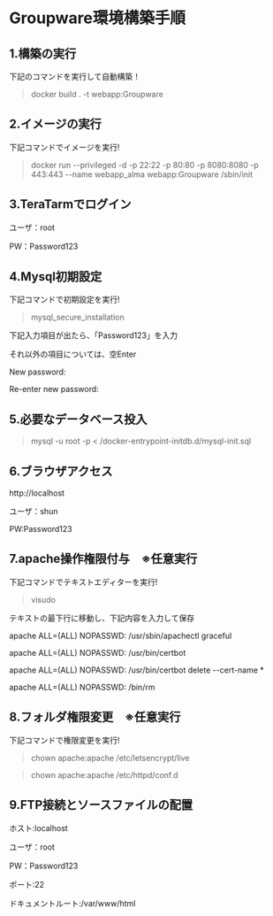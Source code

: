 # Groupware環境構築手順

## 1.構築の実行
下記のコマンドを実行して自動構築！

> docker build . -t webapp:Groupware


## 2.イメージの実行
下記コマンドでイメージを実行!

> docker run --privileged -d -p 22:22 -p 80:80 -p 8080:8080 -p 443:443 --name webapp_alma webapp:Groupware /sbin/init


## 3.TeraTarmでログイン
ユーザ：root

PW：Password123


## 4.Mysql初期設定
下記コマンドで初期設定を実行!

> mysql_secure_installation

下記入力項目が出たら、「Password123」を入力

それ以外の項目については、空Enter

New password:

Re-enter new password:


## 5.必要なデータベース投入
> mysql -u root -p < /docker-entrypoint-initdb.d/mysql-init.sql


## 6.ブラウザアクセス
http://localhost

ユーザ：shun

PW:Password123


## 7.apache操作権限付与　※任意実行
下記コマンドでテキストエディターを実行!

> visudo

テキストの最下行に移動し、下記内容を入力して保存

apache ALL=(ALL) NOPASSWD: /usr/sbin/apachectl graceful

apache ALL=(ALL) NOPASSWD: /usr/bin/certbot

apache ALL=(ALL) NOPASSWD: /usr/bin/certbot delete --cert-name *

apache ALL=(ALL) NOPASSWD: /bin/rm


## 8.フォルダ権限変更　※任意実行
下記コマンドで権限変更を実行!

> chown apache:apache /etc/letsencrypt/live

> chown apache:apache /etc/httpd/conf.d


## 9.FTP接続とソースファイルの配置
ホスト:localhost

ユーザ：root

PW：Password123

ポート:22

ドキュメントルート:/var/www/html

